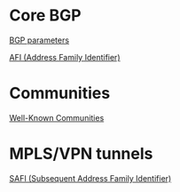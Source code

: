 # Core BGP

[BGP parameters](https://www.iana.org/assignments/bgp-parameters/bgp-parameters.xml#bgp-l2-tlv-types-registry)

[AFI (Address Family Identifier)](https://www.iana.org/assignments/address-family-numbers/address-family-numbers.xhtml)



# Communities

[Well-Known Communities](https://www.iana.org/assignments/bgp-well-known-communities/bgp-well-known-communities.xhtml)



# MPLS/VPN tunnels

[SAFI (Subsequent Address Family Identifier)](https://www.iana.org/assignments/safi-namespace/safi-namespace.xhtml)